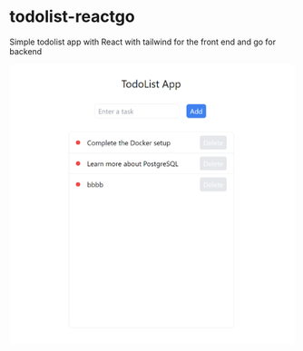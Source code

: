 # todolist-reactgo
Simple todolist app with React with tailwind for the front end and go for backend

![App screenshot](https://github.com/akinori-s/todolist-reactgo/blob/main/docs/app_screenshot.png?raw=true)

